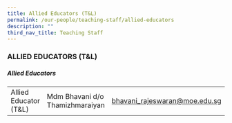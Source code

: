 ```yaml
---
title: Allied Educators (T&L)
permalink: /our-people/teaching-staff/allied-educators
description: ""
third_nav_title: Teaching Staff
---
```

### ALLIED EDUCATORS (T&L)

##### Allied Educators

| | | | 
|--- |--- |--- |
|Allied Educator (T&L)|Mdm Bhavani d/o Thamizhmaraiyan|[bhavani\_rajeswaran@moe.edu.sg](mailto:bhavani_rajeswaran@moe.edu.sg)|